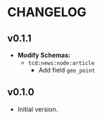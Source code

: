 # CHANGELOG


## v0.1.1
* __Modify Schemas:__
  * `tcd:news:node:article`
    * Add field `geo_point`


## v0.1.0
* Initial version.

